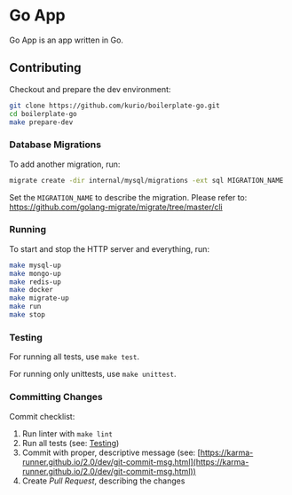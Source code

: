 # Go App

Go App is an app written in Go.

## Contributing

Checkout and prepare the dev environment:

```bash
git clone https://github.com/kurio/boilerplate-go.git
cd boilerplate-go
make prepare-dev
```

### Database Migrations

To add another migration, run:

```bash
migrate create -dir internal/mysql/migrations -ext sql MIGRATION_NAME
```

Set the `MIGRATION_NAME` to describe the migration.
Please refer to: https://github.com/golang-migrate/migrate/tree/master/cli

### Running

To start and stop the HTTP server and everything, run:

```bash
make mysql-up
make mongo-up
make redis-up
make docker
make migrate-up
make run
make stop
```

### Testing

For running all tests, use `make test`.

For running only unittests, use `make unittest`.

### Committing Changes

Commit checklist:

1. Run linter with `make lint`
2. Run all tests (see: [Testing](#Testing))
3. Commit with proper, descriptive message (see: [https://karma-runner.github.io/2.0/dev/git-commit-msg.html](https://karma-runner.github.io/2.0/dev/git-commit-msg.html))
4. Create *Pull Request*, describing the changes
